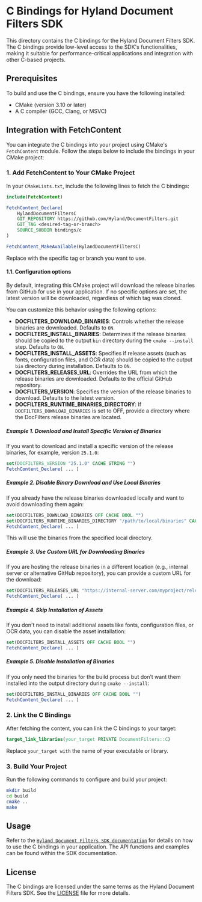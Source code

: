 # C Bindings for Hyland Document Filters SDK

This directory contains the C bindings for the Hyland Document Filters SDK. The
C bindings provide low-level access to the SDK's functionalities, making it
suitable for performance-critical applications and integration with other
C-based projects.

## Prerequisites

To build and use the C bindings, ensure you have the following installed:

- CMake (version 3.10 or later)
- A C compiler (GCC, Clang, or MSVC)

## Integration with FetchContent

You can integrate the C bindings into your project using CMake's `FetchContent`
module. Follow the steps below to include the bindings in your CMake project:

### 1. Add FetchContent to Your CMake Project

In your `CMakeLists.txt`, include the following lines to fetch the C bindings:

```cmake
include(FetchContent)

FetchContent_Declare(
    HylandDocumentFiltersC
    GIT_REPOSITORY https://github.com/Hyland/DocumentFilters.git
    GIT_TAG <desired-tag-or-branch>
    SOURCE_SUBDIR bindings/c
)

FetchContent_MakeAvailable(HylandDocumentFiltersC)
```

Replace <desired-tag-or-branch> with the specific tag or branch you want to use.

#### 1.1. Configuration options

By default, integrating this CMake project will download the release binaries
from GitHub for use in your application. If no specific options are set, the
latest version will be downloaded, regardless of which tag was cloned.

You can customize this behavior using the following options:

- **DOCFILTERS_DOWNLOAD_BINARIES**: Controls whether the release binaries are
  downloaded. Defaults to `ON`.
- **DOCFILTERS_INSTALL_BINARIES**: Determines if the release binaries should be
  copied to the output `bin` directory during the `cmake --install` step.
  Defaults to `ON`.
- **DOCFILTERS_INSTALL_ASSETS**: Specifies if release assets (such as fonts,
  configuration files, and OCR data) should be copied to the output `bin`
  directory during installation. Defaults to `ON`.
- **DOCFILTERS_RELEASES_URL**: Overrides the URL from which the release binaries
  are downloaded. Defaults to the official GitHub repository.
- **DOCFILTERS_VERSION**: Specifies the version of the release binaries to
  download. Defaults to the latest version.
- **DOCFILTERS_RUNTIME_BINARIES_DIRECTORY**: If `DOCFILTERS_DOWNLOAD_BINARIES`
  is set to OFF, provide a directory where the DocFilters release binaries are
  located.

##### Example 1. Download and Install Specific Version of Binaries

If you want to download and install a specific version of the release binaries,
for example, version `25.1.0`:

```cmake
set(DOCFILTERS_VERSION "25.1.0" CACHE STRING "")
FetchContent_Declare( ... )
```

##### Example 2. Disable Binary Download and Use Local Binaries

If you already have the release binaries downloaded locally and want to avoid
downloading them again:

```cmake
set(DOCFILTERS_DOWNLOAD_BINARIES OFF CACHE BOOL "")
set(DOCFILTERS_RUNTIME_BINARIES_DIRECTORY "/path/to/local/binaries" CACHE STRING "")
FetchContent_Declare( ... )
```

This will use the binaries from the specified local directory.

##### Example 3. Use Custom URL for Downloading Binaries

If you are hosting the release binaries in a different location (e.g., internal
server or alternative GitHub repository), you can provide a custom URL for the
download:

```cmake
set(DOCFILTERS_RELEASES_URL "https://internal-server.com/myproject/releases" CACHE STRING "")
FetchContent_Declare( ... )
```

##### Example 4. Skip Installation of Assets

If you don't need to install additional assets like fonts, configuration files,
or OCR data, you can disable the asset installation:

```cmake
set(DOCFILTERS_INSTALL_ASSETS OFF CACHE BOOL "")
FetchContent_Declare( ... )
```

##### Example 5. Disable Installation of Binaries

If you only need the binaries for the build process but don’t want them
installed into the output directory during `cmake --install`:

```cmake
set(DOCFILTERS_INSTALL_BINARIES OFF CACHE BOOL "")
FetchContent_Declare( ... )
```

### 2. Link the C Bindings

After fetching the content, you can link the C bindings to your target:

```cmake
target_link_libraries(your_target PRIVATE DocumentFilters::C)
```

Replace `your_target with` the name of your executable or library.

### 3. Build Your Project

Run the following commands to configure and build your project:

```bash
mkdir build
cd build
cmake ..
make
```

## Usage

Refer to the [`Hyland Document Filters SDK
documentation`](https://hyland.github.io/DocumentFilters-Docs/latest/index.html)
for details on how to use the C bindings in your application. The API functions
and examples can be found within the SDK documentation.

## License

The C bindings are licensed under the same terms as the Hyland Document Filters SDK. See the [LICENSE](../../LICENSE.md) file for more details.
